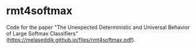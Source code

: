 # rmt4softmax
Code for the paper "The Unexpected Deterministic and Universal Behavior of Large Softmax Classifiers" (https://melaseddik.github.io/files/rmt4softmax.pdf).
